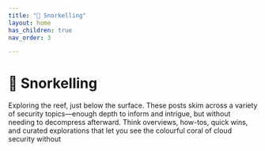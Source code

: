 ```yaml
---
title: "🐠 Snorkelling"
layout: home
has_children: true
nav_order: 3

---
```


# 🐠 Snorkelling
Exploring the reef, just below the surface.
These posts skim across a variety of security topics—enough depth to inform and intrigue, but without needing to decompress afterward. Think overviews, how-tos, quick wins, and curated explorations that let you see the colourful coral of cloud security without